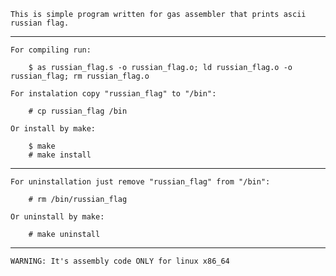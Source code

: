     This is simple program written for gas assembler that prints ascii russian flag.

---------------------------------------------

    For compiling run:

        $ as russian_flag.s -o russian_flag.o; ld russian_flag.o -o russian_flag; rm russian_flag.o

    For instalation copy "russian_flag" to "/bin":

        # cp russian_flag /bin

    Or install by make:

        $ make
        # make install

---------------------------------------------

    For uninstallation just remove "russian_flag" from "/bin":

        # rm /bin/russian_flag

    Or uninstall by make:

        # make uninstall

---------------------------------------------

    WARNING: It's assembly code ONLY for linux x86_64
